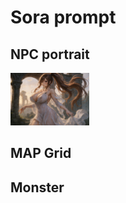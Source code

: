 # Sora prompt

## NPC portrait 

<a href="../Sora/Elegant Ritual Silhouette01.md"><img alt="우아한 의식의 실루엣" title="우아한 의식의 실루엣" src="../Sora/Elegant%20Ritual%20Silhouette01.png" style="width: 25%; height: auto;" ></a>

## MAP Grid

## Monster 
